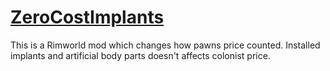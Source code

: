 # [ZeroCostImplants](https://steamcommunity.com/sharedfiles/filedetails/?id=2406270040)

This is a Rimworld mod which changes how pawns price counted. Installed implants and artificial body parts doesn't affects colonist price.
